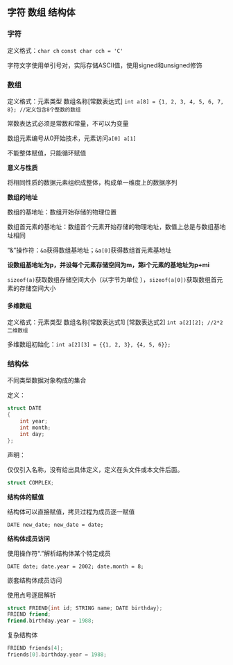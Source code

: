 ## 字符 数组 结构体

### 字符

定义格式：`char ch` `const char cch = 'C'`

字符文字使用单引号对，实际存储ASCII值，使用signed和unsigned修饰

### 数组

定义格式：元素类型 数组名称[常数表达式] `int a[8] = {1, 2, 3, 4, 5, 6, 7, 8}; //定义包含8个整数的数组`

常数表达式必须是常数和常量，不可以为变量

数组元素编号从0开始技术，元素访问`a[0] a[1]`

不能整体赋值，只能循环赋值

**意义与性质**

将相同性质的数据元素组织成整体，构成单一维度上的数据序列

**数组的地址**

数组的基地址：数组开始存储的物理位置

数组首元素的基地址：数组首个元素开始存储的物理地址，数值上总是与数组基地址相同

“&”操作符：`&a`获得数组基地址；`&a[0]`获得数组首元素基地址

 **设数组基地址为p，并设每个元素存储空间为m，第i个元素的基地址为p+mi**

`sizeof(a)`获取数组存储空间大小（以字节为单位 ），`sizeof(a[0])`获取数组首元素的存储空间大小

#### 多维数组

定义格式：元素类型 数组名称[常数表达式1] [常数表达式2] `int a[2][2]; //2*2二维数组`

多维数组初始化：`int a[2][3] = {{1, 2, 3}, {4, 5, 6}};`

### 结构体

不同类型数据对象构成的集合

定义：

```c++
struct DATE
{
    int year;
    int month;
    int day;
};
```

声明：

仅仅引入名称，没有给出具体定义，定义在头文件或本文件后面。

```c++
struct COMPLEX;
```

**结构体的赋值**

结构体可以直接赋值，拷贝过程为成员逐一赋值

`DATE new_date; new_date = date;`

**结构体成员访问**

使用操作符“.”解析结构体某个特定成员

`DATE date; date.year = 2002; date.month = 8;`

嵌套结构体成员访问

使用点号逐层解析

```c++
struct FRIEND{int id; STRING name; DATE birthday};
FRIEND friend;
friend.birthday.year = 1988;
```

复杂结构体

```c++
FRIEND friends[4];
friends[0].birthday.year = 1988;
```


